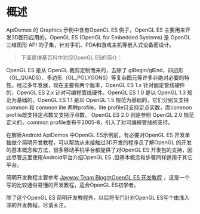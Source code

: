 # 概述  

ApiDemos 的 Graphics 示例中含有OpenGL ES 例子，OpenGL ES 主要用来开发3D图形应用的。OpenGL ES (OpenGL for Embedded Systems) 是 OpenGL 三维图形 API 的子集，针对手机、PDA和游戏主机等嵌入式设备而设计。

> 下面是维基百科中对应OpenGL ES的简介：

OpenGL ES 是从 OpenGL 裁剪定制而来的，去除了 glBegin/glEnd，四边形（GL_QUADS）、多边形（GL_POLYGONS）等复杂图元等许多非绝对必要的特性。经过多年发展，现在主要有两个版本，OpenGL ES 1.x 针对固定管线硬件的，OpenGL ES 2.x 针对可编程管线硬件。OpenGL ES 1.0 是以 OpenGL 1.3 规范为基础的，OpenGL ES 1.1 是以 OpenGL 1.5 规范为基础的，它们分别又支持 common 和 common lite 两种profile。lite profile只支持定点实数，而common profile既支持定点数又支持浮点数。 OpenGL ES 2.0 则是参照 OpenGL 2.0 规范定义的，common profile发布于2005-8，引入了对可编程管线的支持。

在解析Android ApiDemos 中OpenGL ES示例前，有必要对OpenGL ES 开发单独做个简明开发教程，可以帮助从未接触过3D开发的程序员了解OpenGL 的开发的基本概念和方法，很多移动手机平台都提供了对OpenGL ES 开发包的支持，因此尽管这里使用Android平台介绍OpenGL ES ,但基本概念和步骤同样适用于其它平台。

简明开发教程主要参考 [Jayway Team Blog中OpenGL ES 开发教程](http://www.jayway.com/2009/12/03/opengl-es-tutorial-for-android-part-i/) ，这是一个写的比较通俗易懂的开发教程，适合OpenGL ES初学者。

除了这个OpenGL ES 简明开发教程外，以后将专门针对OpenGL ES写个由浅入深的开发教程，尽请关注。  
  
